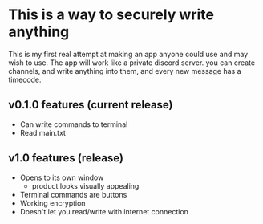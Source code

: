# This is a way to securely write anything
This is my first real attempt at making an app anyone could use and may wish to use.
The app will work like a private discord server. you can create channels, and write anything into them, and every new message has a timecode.
## v0.1.0 features (current release)
- Can write commands to terminal
- Read main.txt
## v1.0 features (release)
- Opens to its own window
	- product looks visually appealing
- Terminal commands are buttons
- Working encryption
- Doesn't let you read/write with internet connection